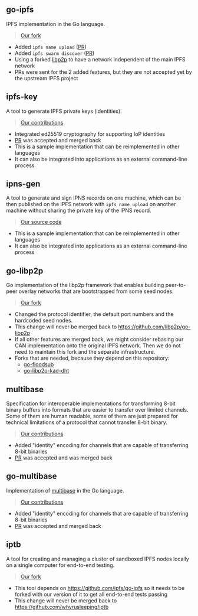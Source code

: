## go-ipfs

IPFS implementation in the Go language.

> [Our fork](https://github.com/Fermat-ORG/iop-content-address-network)

* Added `ipfs name upload` ([PR](https://github.com/ipfs/go-ipfs/pull/3547))
* Added `ipfs swarm discover` ([PR](https://github.com/ipfs/go-ipfs/pull/3540))
* Using a forked [libp2p](#go-libp2p) to have a network independent of the main IPFS network
* PRs were sent for the 2 added features, but they are not accepted yet by the
  upstream IPFS project

## ipfs-key

A tool to generate IPFS private keys (identities).

> [Our contributions](https://github.com/whyrusleeping/ipfs-key/commits?author=wigy-opensource-developer)

* Integrated ed25519 cryptography for supporting IoP identities
* [PR](https://github.com/whyrusleeping/ipfs-key/pull/6) was accepted and merged back
* This is a sample implementation that can be reimplemented in other languages
* It can also be integrated into applications as an external command-line
  process

## ipns-gen

A tool to generate and sign IPNS records on one machine, which can be then
published on the IPFS network with `ipfs name upload` on another machine without
sharing the private key of the IPNS record.

> [Our source code](https://github.com/Fermat-ORG/iop-content-address-network-iptb)

* This is a sample implementation that can be reimplemented in other languages
* It can also be integrated into applications as an external command-line
  process

## go-libp2p

Go implementation of the libp2p framework that enables building peer-to-peer
overlay networks that are bootstrapped from some seed nodes.

> [Our fork](https://github.com/Fermat-ORG/iop-content-address-network-go-libp2p)

* Changed the protocol identifier, the default port numbers and the hardcoded
  seed nodes.
* This change will never be merged back to https://github.com/libp2p/go-libp2p
* If all other features are merged back, we might consider rebasing our CAN
  implementation onto the original IPFS network. Then we do not need to maintain
  this fork and the separate infrastructure.
* Forks that are needed, because they depend on this repository:
  * [go-floodsub](https://github.com/Fermat-ORG/go-floodsub)
  * [go-libp2p-kad-dht](https://github.com/Fermat-ORG/go-libp2p-kad-dht)

## multibase

Specification for interoperable implementations for transforming 8-bit binary
buffers into formats that are easier to transfer over limited channels. Some of
them are human readable, some of them are just prepared for technical
limitations of a protocol that cannot transfer 8-bit binary.

> [Our contributions](https://github.com/multiformats/multibase/commits?author=wigy-opensource-developer)

* Added "identity" encoding for channels that are capable of transferring
  8-bit binaries
* [PR](https://github.com/multiformats/multibase/pull/19) was accepted and was merged back

## go-multibase

Implementation of [multibase](#multibase) in the Go language.
 
> [Our contributions](https://github.com/multiformats/go-multibase/commits?author=wigy-opensource-developer)

* Added "identity" encoding for channels that are capable of transferring
  8-bit binaries
* [PR](https://github.com/multiformats/go-multibase/pull/6) was accepted and merged back

## iptb

A tool for creating and managing a cluster of sandboxed IPFS nodes locally on a
single computer for end-to-end testing.

> [Our fork](https://github.com/Fermat-ORG/iop-content-address-network-iptb)

* This tool depends on https://github.com/ipfs/go-ipfs so it needs to be forked
  with our version of it to get all end-to-end tests passing
* This change will never be merged back to https://github.com/whyrusleeping/iptb

